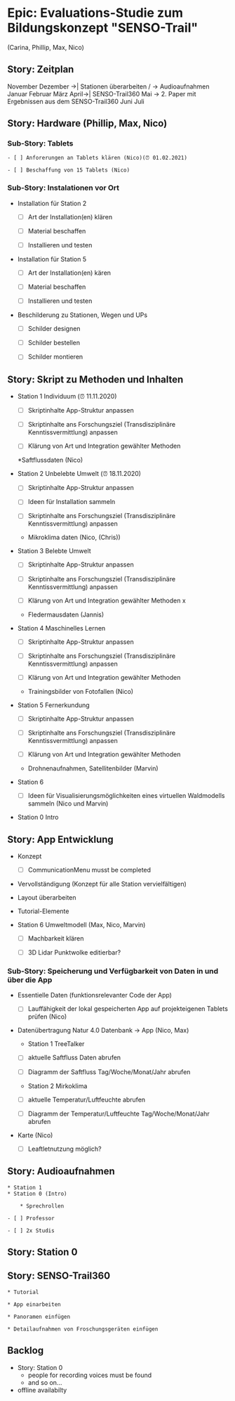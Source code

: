 # Epic: Evaluations-Studie zum Bildungskonzept "SENSO-Trail" 
(Carina, Phillip, Max, Nico)

## Story: Zeitplan

November
Dezember ->| Stationen überarbeiten / -> Audioaufnahmen
Januar
Februar
März
April->| SENSO-Trail360
Mai -> 2. Paper mit Ergebnissen aus dem SENSO-Trail360
Juni
Juli

## Story: Hardware (Phillip, Max, Nico)

### Sub-Story: Tablets  

    - [ ] Anforerungen an Tablets klären (Nico)(⏰ 01.02.2021)

    - [ ] Beschaffung von 15 Tablets (Nico)


### Sub-Story: Instalationen vor Ort
* Installation für Station 2

    - [ ] Art der Installation(en) klären

    - [ ] Material beschaffen

    - [ ] Installieren und testen

* Installation für Station 5

    - [ ] Art der Installation(en) kären 

    - [ ] Material beschaffen

    - [ ] Installieren und testen

* Beschilderung zu Stationen, Wegen und UPs

    - [ ] Schilder designen

    - [ ] Schilder bestellen

    - [ ] Schilder montieren


## Story: Skript zu Methoden und Inhalten


* Station 1 Individuum (⏰ 11.11.2020)

    - [ ] Skriptinhalte App-Struktur anpassen

    - [ ] Skriptinhalte ans Forschungsziel (Transdisziplinäre Kenntissvermittlung) anpassen

    - [ ] Klärung von Art und Integration gewählter Methoden

    *Saftflussdaten (Nico)

* Station 2 Unbelebte Umwelt (⏰ 18.11.2020)

    - [ ] Skriptinhalte App-Struktur anpassen

    - [ ] Ideen für Installation sammeln

    - [ ] Skriptinhalte ans Forschungsziel (Transdisziplinäre Kenntissvermittlung) anpassen

    * Mikroklima daten (Nico, (Chris))

* Station 3 Belebte Umwelt

    - [ ] Skriptinhalte App-Struktur anpassen

    - [ ] Skriptinhalte ans Forschungsziel (Transdisziplinäre Kenntissvermittlung) anpassen

    - [ ] Klärung von Art und Integration gewählter Methoden x

    * Fledermausdaten (Jannis)

* Station 4 Maschinelles Lernen

    - [ ] Skriptinhalte App-Struktur anpassen

    - [ ] Skriptinhalte ans Forschungsziel (Transdisziplinäre Kenntissvermittlung) anpassen

    - [ ] Klärung von Art und Integration gewählter Methoden 

    * Trainingsbilder von Fotofallen (Nico)

* Station 5 Fernerkundung

    - [ ] Skriptinhalte App-Struktur anpassen

    - [ ] Skriptinhalte ans Forschungsziel (Transdisziplinäre Kenntissvermittlung) anpassen

    - [ ] Klärung von Art und Integration gewählter Methoden

    * Drohnenaufnahmen, Satellitenbilder (Marvin)


*  Station 6

    - [ ] Ideen für Visualisierungsmöglichkeiten eines virtuellen Waldmodells sammeln (Nico und Marvin)


* Station 0 Intro
## Story: App Entwicklung

* Konzept

    - [ ] CommunicationMenu musst be completed

    
* Vervollständigung (Konzept für alle Station vervielfältigen)
    
* Layout überarbeiten
* Tutorial-Elemente
* Station 6 Umweltmodell (Max, Nico, Marvin)

    - [ ] Machbarkeit klären

    - [ ] 3D Lidar Punktwolke editierbar?


### Sub-Story: Speicherung und Verfügbarkeit von Daten in und über die App 
 * Essentielle Daten (funktionsrelevanter Code der App)

    - [ ] Lauffähigkeit der lokal gespeicherten App auf projekteigenen Tablets prüfen (Nico)


* Datenübertragung Natur 4.0 Datenbank -> App (Nico, Max)

    * Station 1 TreeTalker

    - [ ] aktuelle Saftfluss Daten abrufen

    - [ ] Diagramm der Saftfluss Tag/Woche/Monat/Jahr abrufen

    * Station 2 Mirkoklima

    - [ ] aktuelle Temperatur/Luftfeuchte abrufen

    - [ ] Diagramm der Temperatur/Luftfeuchte Tag/Woche/Monat/Jahr abrufen


* Karte (Nico)

    - [ ] Leaftletnutzung möglich?


## Story: Audioaufnahmen

    * Station 1
    * Station 0 (Intro)

        * Sprechrollen

    - [ ] Professor

    - [ ] 2x Studis

## Story: Station 0

## Story: SENSO-Trail360

    * Tutorial

    * App einarbeiten

    * Panoramen einfügen

    * Detailaufnahmen von Froschungsgeräten einfügen


## Backlog

* Story: Station 0
    * people for recording voices must be found
    * and so on...
* offline availabilty
